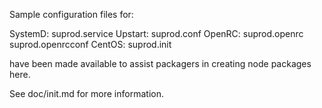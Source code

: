 Sample configuration files for:

SystemD: suprod.service
Upstart: suprod.conf
OpenRC:  suprod.openrc
         suprod.openrcconf
CentOS:  suprod.init

have been made available to assist packagers in creating node packages here.

See doc/init.md for more information.
